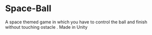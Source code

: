 # Space-Ball
A space themed game in which you have to control the ball and finish without touching ostacle . Made in Unity
